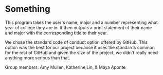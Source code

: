 # Something
This program takes the user's name, major and a number representing what year of college they are in. It then outputs a print statement of their name and major with the corresponding title to their year.

We chose the standard code of conduct option offered by GitHub. This option was the best for our project because it uses the standards common for the rest of GitHub and given the size of the project, we didn't really need anything more serious than that. 

Group members: Amy Mullen, Katherine Lin, & Maya Aponte
